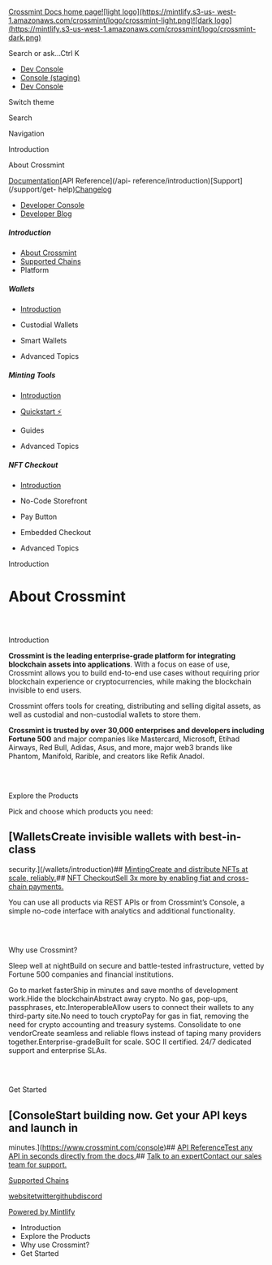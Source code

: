[Crossmint Docs home page![light logo](https://mintlify.s3-us-
west-1.amazonaws.com/crossmint/logo/crossmint-light.png)![dark
logo](https://mintlify.s3-us-west-1.amazonaws.com/crossmint/logo/crossmint-
dark.png)](/)

Search or ask...Ctrl K

  * [Dev Console](https://www.crossmint.com/console)
  * [Console (staging)](https://staging.crossmint.com/console)
  * [Dev Console](https://www.crossmint.com/console)

Switch theme

Search

Navigation

Introduction

About Crossmint

[Documentation](/)[API Reference](/api-
reference/introduction)[Support](/support/get-
help)[Changelog](/changelog/2024-04-30)

  * [Developer Console](https://www.crossmint.com/console)
  * [Developer Blog](https://blog.crossmint.com)

##### Introduction

  * [About Crossmint](/introduction/about-crossmint)
  * [Supported Chains](/introduction/supported-chains)
  * Platform

##### Wallets

  * [Introduction](/wallets/introduction)
  * Custodial Wallets

  * Smart Wallets

  * Advanced Topics

##### Minting Tools

  * [Introduction](/minting/introduction)
  * [Quickstart ⚡](/minting/quickstart)
  * Guides

  * Advanced Topics

##### NFT Checkout

  * [Introduction](/nft-checkout/introduction)
  * No-Code Storefront

  * Pay Button

  * Embedded Checkout

  * Advanced Topics

Introduction

# About Crossmint

##

​

Introduction

**Crossmint is the leading enterprise-grade platform for integrating
blockchain assets into applications**. With a focus on ease of use, Crossmint
allows you to build end-to-end use cases without requiring prior blockchain
experience or cryptocurrencies, while making the blockchain invisible to end
users.

Crossmint offers tools for creating, distributing and selling digital assets,
as well as custodial and non-custodial wallets to store them.

**Crossmint is trusted by over 30,000 enterprises and developers including
Fortune 500** and major companies like Mastercard, Microsoft, Etihad Airways,
Red Bull, Adidas, Asus, and more, major web3 brands like Phantom, Manifold,
Rarible, and creators like Refik Anadol.

##

​

Explore the Products

Pick and choose which products you need:

## [WalletsCreate invisible wallets with best-in-class
security.](/wallets/introduction)## [MintingCreate and distribute NFTs at
scale, reliably.](/minting/introduction)## [NFT CheckoutSell 3x more by
enabling fiat and cross-chain payments.](/nft-checkout/introduction)

You can use all products via REST APIs or from Crossmint’s Console, a simple
no-code interface with analytics and additional functionality.

##

​

Why use Crossmint?

Sleep well at nightBuild on secure and battle-tested infrastructure, vetted by
Fortune 500 companies and financial institutions.

Go to market fasterShip in minutes and save months of development work.Hide
the blockchainAbstract away crypto. No gas, pop-ups, passphrases,
etc.InteroperableAllow users to connect their wallets to any third-party
site.No need to touch cryptoPay for gas in fiat, removing the need for crypto
accounting and treasury systems. Consolidate to one vendorCreate seamless and
reliable flows instead of taping many providers together.Enterprise-gradeBuilt
for scale. SOC II certified. 24/7 dedicated support and enterprise SLAs.

##

​

Get Started

## [ConsoleStart building now. Get your API keys and launch in
minutes.](https://www.crossmint.com/console)## [API ReferenceTest any API in
seconds directly from the docs.](/api-reference/introduction)## [Talk to an
expertContact our sales team for support.](https://www.crossmint.com/contact)

[Supported Chains](/introduction/supported-chains)

[website](https://www.crossmint.com)[twitter](https://twitter.com/crossmint)[github](https://github.com/crossmint)[discord](https://discord.gg/crossmint)

[Powered by
Mintlify](https://mintlify.com?utm_campaign=poweredBy&utm_medium=docs&utm_source=docs.crossmint.com)

  * Introduction
  * Explore the Products
  * Why use Crossmint?
  * Get Started

